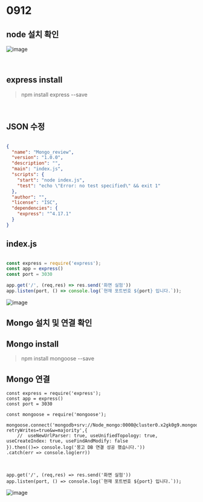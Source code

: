 # 0912
## node 설치 확인
![image](https://user-images.githubusercontent.com/60457431/189651517-16bfe7b8-6cac-4ffc-9eb7-f80116cbcda9.png)


<br/>

## express install  

>  npm install express --save 

<br/>

## JSON 수정
``` json 

{
  "name": "Mongo_review",
  "version": "1.0.0",
  "description": "",
  "main": "index.js",
  "scripts": {
    "start": "node index.js",
    "test": "echo \"Error: no test specified\" && exit 1"
  },
  "author": "",
  "license": "ISC",
  "dependencies": {
    "express": "^4.17.1"
  }
}

```
## index.js 

``` js

const express = require('express');
const app = express()
const port = 3030

app.get('/', (req,res) => res.send('화면 실험'))
app.listen(port, () => console.log(`현재 포트번호 ${port} 입니다.`));

```
![image](https://user-images.githubusercontent.com/60457431/189651644-5912a9ca-3f6f-44b9-a524-d16fa0445d60.png)

## Mongo 설치 및 연결 확인
## Mongo install  

>  npm install mongoose --save 

## Mongo 연결 

``` JS 
const express = require('express');
const app = express()
const port = 3030

const mongoose = require('mongoose');

mongoose.connect('mongodb+srv://Node_mongo:0000@cluster0.x2gk0g9.mongodb.net/?retryWrites=true&w=majority',{
    //  useNewUrlParser: true, useUnifiedTopology: true, useCreateIndex: true, useFindAndModify: false
}).then(()=> console.log('몽고 DB 연결 성공 했습니다.'))
.catch(err => console.log(err))



app.get('/', (req,res) => res.send('화면 실험'))
app.listen(port, () => console.log(`현재 포트번호 ${port} 입니다.`));

```
![image](https://user-images.githubusercontent.com/60457431/189676391-656dd883-588a-4c92-9e7c-dc10d3682b37.png)
